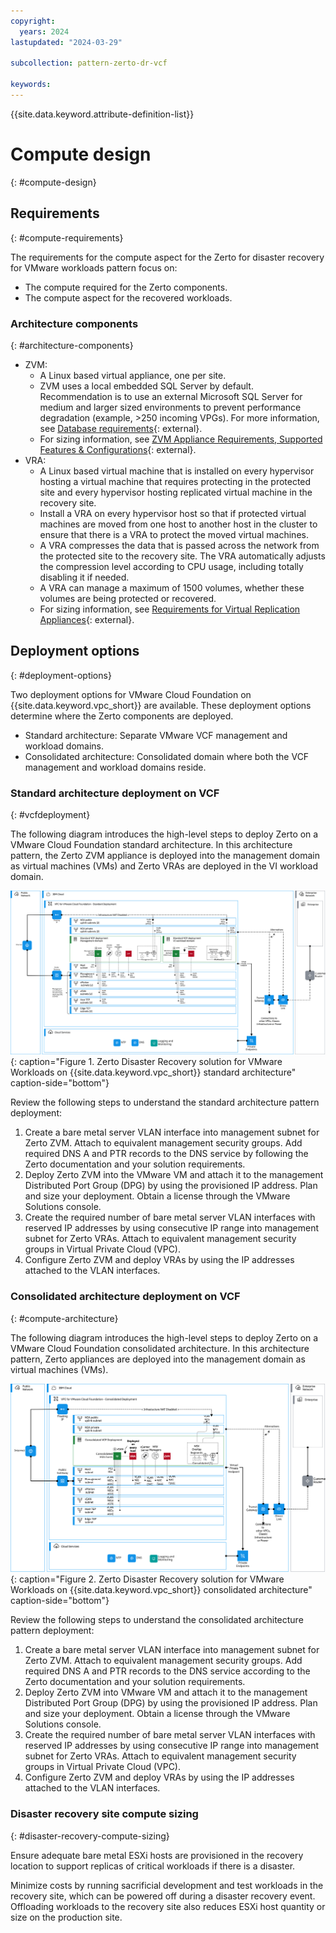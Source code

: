 ```yaml
---
copyright:
  years: 2024
lastupdated: "2024-03-29"

subcollection: pattern-zerto-dr-vcf

keywords:
---
```

{{site.data.keyword.attribute-definition-list}}

# Compute design
{: #compute-design}

## Requirements
{: #compute-requirements}

The requirements for the compute aspect for the Zerto for disaster recovery for VMware workloads pattern focus on:

- The compute required for the Zerto components.
- The compute aspect for the recovered workloads.

### Architecture components
{: #architecture-components}

- ZVM:
   - A Linux based virtual appliance, one per site.
   - ZVM uses a local embedded SQL Server by default. Recommendation is to use an external Microsoft SQL Server for medium and larger sized environments to prevent performance degradation (example, \>250 incoming VPGs). For more information, see [Database requirements](https://help.zerto.com/bundle/Install.VC.HTML/page/Database_Requirements.htm){: external}.
   - For sizing information, see [ZVM Appliance Requirements, Supported Features &amp; Configurations](https://help.zerto.com/bundle/Linux.ZVM.HTML.10.0_U3/page/Book_in_Portal_-_Prerequisite_for_ZVM_Linux.htm){: external}.
- VRA:
   - A Linux based virtual machine that is installed on every hypervisor hosting a virtual machine that requires protecting in the protected site and every hypervisor hosting replicated virtual machine in the recovery site.
   - Install a VRA on every hypervisor host so that if protected virtual machines are moved from one host to another host in the cluster to ensure that there is a VRA to protect the moved virtual machines.
   - A VRA compresses the data that is passed across the network from the protected site to the recovery site. The VRA automatically adjusts the compression level according to CPU usage, including totally disabling it if needed.
   - A VRA can manage a maximum of 1500 volumes, whether these volumes are being protected or recovered.
   - For sizing information, see [Requirements for Virtual Replication Appliances](https://help.zerto.com/bundle/Prereq.VC.HTML.90/page/Requirements_for_Virtual_Replication_Appliances.htm){: external}.

## Deployment options
{: #deployment-options}

Two deployment options for VMware Cloud Foundation on {{site.data.keyword.vpc_short}} are available. These deployment options determine where the Zerto components are deployed.

* Standard architecture: Separate VMware VCF management and workload domains.
* Consolidated architecture: Consolidated domain where both the VCF management and workload domains reside.

### Standard architecture deployment on VCF
{: #vcfdeployment}

The following diagram introduces the high-level steps to deploy Zerto on a VMware Cloud Foundation standard architecture. In this architecture pattern, the Zerto ZVM appliance is deployed into the management domain as virtual machines (VMs) and Zerto VRAs are deployed in the VI workload domain.

![Zerto_VCF_IBM_Cloud_Standard_Architecture](image/Zerto-Architecture-Standard.svg){: caption="Figure 1. Zerto Disaster Recovery solution for VMware Workloads on {{site.data.keyword.vpc_short}} standard architecture" caption-side="bottom"}

Review the following steps to understand the standard architecture pattern deployment:

1. Create a bare metal server VLAN interface into management subnet for Zerto ZVM. Attach to equivalent management security groups. Add required DNS A and PTR records to the DNS service by following the Zerto documentation and your solution requirements.
2. Deploy Zerto ZVM into the VMware VM and attach it to the management Distributed Port Group (DPG) by using the provisioned IP address. Plan and size your deployment. Obtain a license through the VMware Solutions console.
3. Create the required number of bare metal server VLAN interfaces with reserved IP addresses by using consecutive IP range into management subnet for Zerto VRAs. Attach to equivalent management security groups in Virtual Private Cloud (VPC).
4. Configure Zerto ZVM and deploy VRAs by using the IP addresses attached to the VLAN interfaces.

### Consolidated architecture deployment on VCF
{: #compute-architecture}

The following diagram introduces the high-level steps to deploy Zerto on a VMware Cloud Foundation consolidated architecture. In this architecture pattern, Zerto appliances are deployed into the management domain as virtual machines (VMs).

![Zerto_VCF_IBM_Cloud_Consolidated_Architecture](image/Zerto-Architecture-Consolidated.svg){: caption="Figure 2. Zerto Disaster Recovery solution for VMware Workloads on {{site.data.keyword.vpc_short}} consolidated architecture" caption-side="bottom"}

Review the following steps to understand the consolidated architecture pattern deployment:

1. Create a bare metal server VLAN interface into management subnet for Zerto ZVM. Attach to equivalent management security groups. Add required DNS A and PTR records to the DNS service according to the Zerto documentation and your solution requirements.
2. Deploy Zerto ZVM into VMware VM and attach it to the management Distributed Port Group (DPG) by using the provisioned IP address. Plan and size your deployment. Obtain a license through the VMware Solutions console.
3. Create the required number of bare metal server VLAN interfaces with reserved IP addresses by using consecutive IP range into management subnet for Zerto VRAs. Attach to equivalent management security groups in Virtual Private Cloud (VPC).
4. Configure Zerto ZVM and deploy VRAs by using the IP addresses attached to the VLAN interfaces.

### Disaster recovery site compute sizing
{: #disaster-recovery-compute-sizing}

Ensure adequate bare metal ESXi hosts are provisioned in the recovery location to support replicas of critical workloads if there is a disaster.

Minimize costs by running sacrificial development and test workloads in the recovery site, which can be powered off during a disaster recovery event. Offloading workloads to the recovery site also reduces ESXi host quantity or size on the production site.
